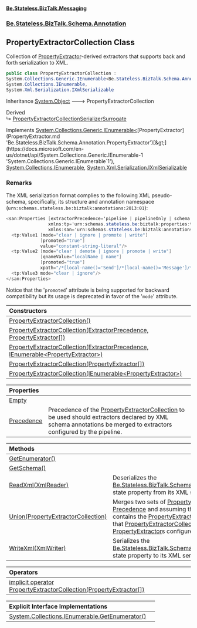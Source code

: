 #### [Be.Stateless.BizTalk.Messaging](README.md 'README')
### [Be.Stateless.BizTalk.Schema.Annotation](Be.Stateless.BizTalk.Schema.Annotation.md 'Be.Stateless.BizTalk.Schema.Annotation')

## PropertyExtractorCollection Class

Collection of [PropertyExtractor](PropertyExtractor.md 'Be.Stateless.BizTalk.Schema.Annotation.PropertyExtractor')-derived extractors that supports back and forth serialization to
XML.

```csharp
public class PropertyExtractorCollection :
System.Collections.Generic.IEnumerable<Be.Stateless.BizTalk.Schema.Annotation.PropertyExtractor>,
System.Collections.IEnumerable,
System.Xml.Serialization.IXmlSerializable
```

Inheritance [System.Object](https://docs.microsoft.com/en-us/dotnet/api/System.Object 'System.Object') &#129106; PropertyExtractorCollection

Derived  
&#8627; [PropertyExtractorCollectionSerializerSurrogate](PropertyExtractorCollectionSerializerSurrogate.md 'Be.Stateless.BizTalk.Schema.Annotation.PropertyExtractorCollectionSerializerSurrogate')

Implements [System.Collections.Generic.IEnumerable&lt;](https://docs.microsoft.com/en-us/dotnet/api/System.Collections.Generic.IEnumerable-1 'System.Collections.Generic.IEnumerable`1')[PropertyExtractor](PropertyExtractor.md 'Be.Stateless.BizTalk.Schema.Annotation.PropertyExtractor')[&gt;](https://docs.microsoft.com/en-us/dotnet/api/System.Collections.Generic.IEnumerable-1 'System.Collections.Generic.IEnumerable`1'), [System.Collections.IEnumerable](https://docs.microsoft.com/en-us/dotnet/api/System.Collections.IEnumerable 'System.Collections.IEnumerable'), [System.Xml.Serialization.IXmlSerializable](https://docs.microsoft.com/en-us/dotnet/api/System.Xml.Serialization.IXmlSerializable 'System.Xml.Serialization.IXmlSerializable')

### Remarks

The XML serialization format complies to the following XML pseudo-schema, specifically, its structure and
annotation namespace (`urn:schemas.stateless.be:biztalk:annotations:2013:01`):

```csharp
<san:Properties [extractorPrecedence='pipeline | pipelineOnly | schema | schemaOnly']
                xmlns:tp='urn:schemas.stateless.be:biztalk:properties:tracking:2012:04'
                xmlns:san='urn:schemas.stateless.be:biztalk:annotations:2013:01'>
  <tp:Value1 [mode="clear | ignore | promote | write"]
             [promoted="true"]
             value="constant-string-literal"/>
  <tp:Value2 [mode="clear | demote | ignore | promote | write"]
             [qnameValue="localName | name"]
             [promoted="true"]
             xpath="/*[local-name()='Send']/*[local-name()='Message']/*[local-name()='Subject']"/>
  <tp:Value3 mode="clear | ignore"/>
</san:Properties>
```

Notice that the '`promoted`' attribute is being supported for backward compatibility but its usage is
deprecated in favor of the '`mode`' attribute.

| Constructors | |
| :--- | :--- |
| [PropertyExtractorCollection()](PropertyExtractorCollection.PropertyExtractorCollection().md 'Be.Stateless.BizTalk.Schema.Annotation.PropertyExtractorCollection.PropertyExtractorCollection()') | |
| [PropertyExtractorCollection(ExtractorPrecedence, PropertyExtractor[])](PropertyExtractorCollection.PropertyExtractorCollection(ExtractorPrecedence,PropertyExtractor[]).md 'Be.Stateless.BizTalk.Schema.Annotation.PropertyExtractorCollection.PropertyExtractorCollection(Be.Stateless.BizTalk.Schema.Annotation.ExtractorPrecedence, Be.Stateless.BizTalk.Schema.Annotation.PropertyExtractor[])') | |
| [PropertyExtractorCollection(ExtractorPrecedence, IEnumerable&lt;PropertyExtractor&gt;)](PropertyExtractorCollection.PropertyExtractorCollection(ExtractorPrecedence,IEnumerable_PropertyExtractor_).md 'Be.Stateless.BizTalk.Schema.Annotation.PropertyExtractorCollection.PropertyExtractorCollection(Be.Stateless.BizTalk.Schema.Annotation.ExtractorPrecedence, System.Collections.Generic.IEnumerable<Be.Stateless.BizTalk.Schema.Annotation.PropertyExtractor>)') | |
| [PropertyExtractorCollection(PropertyExtractor[])](PropertyExtractorCollection.PropertyExtractorCollection(PropertyExtractor[]).md 'Be.Stateless.BizTalk.Schema.Annotation.PropertyExtractorCollection.PropertyExtractorCollection(Be.Stateless.BizTalk.Schema.Annotation.PropertyExtractor[])') | |
| [PropertyExtractorCollection(IEnumerable&lt;PropertyExtractor&gt;)](PropertyExtractorCollection.PropertyExtractorCollection(IEnumerable_PropertyExtractor_).md 'Be.Stateless.BizTalk.Schema.Annotation.PropertyExtractorCollection.PropertyExtractorCollection(System.Collections.Generic.IEnumerable<Be.Stateless.BizTalk.Schema.Annotation.PropertyExtractor>)') | |

| Properties | |
| :--- | :--- |
| [Empty](PropertyExtractorCollection.Empty.md 'Be.Stateless.BizTalk.Schema.Annotation.PropertyExtractorCollection.Empty') | |
| [Precedence](PropertyExtractorCollection.Precedence.md 'Be.Stateless.BizTalk.Schema.Annotation.PropertyExtractorCollection.Precedence') | Precedence of the [PropertyExtractorCollection](PropertyExtractorCollection.md 'Be.Stateless.BizTalk.Schema.Annotation.PropertyExtractorCollection') to be used should extractors declared by XML schema annotations be merged to extractors configured by the pipeline. |

| Methods | |
| :--- | :--- |
| [GetEnumerator()](PropertyExtractorCollection.GetEnumerator().md 'Be.Stateless.BizTalk.Schema.Annotation.PropertyExtractorCollection.GetEnumerator()') | |
| [GetSchema()](PropertyExtractorCollection.GetSchema().md 'Be.Stateless.BizTalk.Schema.Annotation.PropertyExtractorCollection.GetSchema()') | |
| [ReadXml(XmlReader)](PropertyExtractorCollection.ReadXml(XmlReader).md 'Be.Stateless.BizTalk.Schema.Annotation.PropertyExtractorCollection.ReadXml(System.Xml.XmlReader)') | Deserializes the [Be.Stateless.BizTalk.Schema.Annotation.PropertyExtractorCollection.Extractors](https://docs.microsoft.com/en-us/dotnet/api/Be.Stateless.BizTalk.Schema.Annotation.PropertyExtractorCollection.Extractors 'Be.Stateless.BizTalk.Schema.Annotation.PropertyExtractorCollection.Extractors') state property from its XML serialization format. |
| [Union(PropertyExtractorCollection)](PropertyExtractorCollection.Union(PropertyExtractorCollection).md 'Be.Stateless.BizTalk.Schema.Annotation.PropertyExtractorCollection.Union(Be.Stateless.BizTalk.Schema.Annotation.PropertyExtractorCollection)') | Merges two sets of [PropertyExtractor](PropertyExtractor.md 'Be.Stateless.BizTalk.Schema.Annotation.PropertyExtractor')-derived extractors by honoring their [Precedence](PropertyExtractorCollection.Precedence.md 'Be.Stateless.BizTalk.Schema.Annotation.PropertyExtractorCollection.Precedence') and assuming that this [PropertyExtractorCollection](PropertyExtractorCollection.md 'Be.Stateless.BizTalk.Schema.Annotation.PropertyExtractorCollection') instance contains the [PropertyExtractor](PropertyExtractor.md 'Be.Stateless.BizTalk.Schema.Annotation.PropertyExtractor')s configured by XML schema annotations and that [PropertyExtractorCollection](PropertyExtractorCollection.md 'Be.Stateless.BizTalk.Schema.Annotation.PropertyExtractorCollection') being merged into contains the [PropertyExtractor](PropertyExtractor.md 'Be.Stateless.BizTalk.Schema.Annotation.PropertyExtractor')s configured by the pipeline. |
| [WriteXml(XmlWriter)](PropertyExtractorCollection.WriteXml(XmlWriter).md 'Be.Stateless.BizTalk.Schema.Annotation.PropertyExtractorCollection.WriteXml(System.Xml.XmlWriter)') | Serializes the [Be.Stateless.BizTalk.Schema.Annotation.PropertyExtractorCollection.Extractors](https://docs.microsoft.com/en-us/dotnet/api/Be.Stateless.BizTalk.Schema.Annotation.PropertyExtractorCollection.Extractors 'Be.Stateless.BizTalk.Schema.Annotation.PropertyExtractorCollection.Extractors') state property to its XML serialization format. |

| Operators | |
| :--- | :--- |
| [implicit operator PropertyExtractorCollection(PropertyExtractor[])](PropertyExtractorCollection.implicitoperatorPropertyExtractorCollection(PropertyExtractor[]).md 'Be.Stateless.BizTalk.Schema.Annotation.PropertyExtractorCollection.op_Implicit Be.Stateless.BizTalk.Schema.Annotation.PropertyExtractorCollection(Be.Stateless.BizTalk.Schema.Annotation.PropertyExtractor[])') | |

| Explicit Interface Implementations | |
| :--- | :--- |
| [System.Collections.IEnumerable.GetEnumerator()](PropertyExtractorCollection.System.Collections.IEnumerable.GetEnumerator().md 'Be.Stateless.BizTalk.Schema.Annotation.PropertyExtractorCollection.System.Collections.IEnumerable.GetEnumerator()') | |
